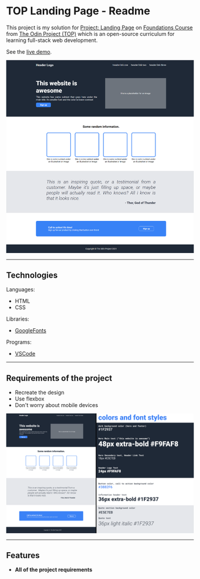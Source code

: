 # TOP Landing Page - Readme
This project is my solution for [Project: Landing Page](https://www.theodinproject.com/lessons/foundations-landing-page) on [Foundations Course](https://www.theodinproject.com/paths/foundations/courses/foundations) from [The Odin Project (TOP)](https://www.theodinproject.com) which is an open-source curriculum for learning full-stack web development.

See the [live demo](https://pasek108.github.io/TOP-Landing-Page/).

![preview](/_for_readme/main_page.png)

----------------------------------

## Technologies
Languages:
- HTML
- CSS

Libraries:
- [GoogleFonts](https://fonts.google.com)
  
Programs:
- [VSCode](https://code.visualstudio.com)

----------------------------------

## Requirements of the project
- Recreate the design
- Use flexbox
- Don't worry about mobile devices

![requirements](/_for_readme/requirements.png)

----------------------------------

## Features
- **All of the project requirements**
